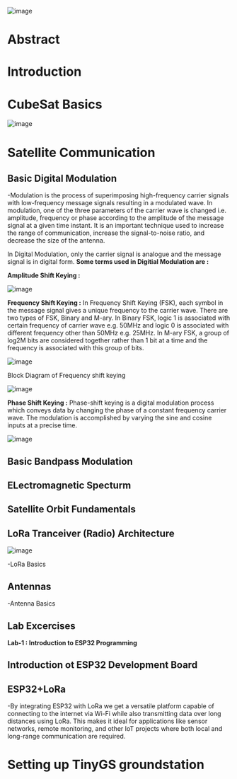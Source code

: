 ![image](https://github.com/user-attachments/assets/d0aab0e4-ad3b-482b-9978-4dbb1321aaa1)


# Abstract


# Introduction

# CubeSat Basics
![image](https://github.com/user-attachments/assets/51c24b77-14a1-479f-a7d5-bf422833fb5b)

# Satellite Communication
## Basic Digital Modulation
-Modulation is the process of superimposing high-frequency carrier signals with low-frequency message signals resulting in a modulated wave. In modulation, one of the three parameters of the carrier wave is changed i.e. amplitude, frequency or phase according to the amplitude of the message signal at a given time instant. It is an important technique used to increase the range of communication, increase the signal-to-noise ratio, and decrease the size of the antenna.

In Digital Modulation, only the carrier signal is analogue and the message signal is in digital form.
**Some terms used in Digitial Modulation are :**

**Amplitude Shift Keying  :** 


![image](https://github.com/user-attachments/assets/1b14ba58-6beb-4a89-b2f7-fa62804a94e7)

**Frequency Shift Keying  :**
In Frequency Shift Keying (FSK), each symbol in the message signal gives a unique frequency to the carrier wave. There are two types of FSK, Binary and M-ary. In Binary FSK, logic 1 is associated with certain frequency of carrier wave e.g. 50MHz and logic 0 is associated with different frequency other than 50MHz e.g. 25MHz. In M-ary FSK, a group of log2M bits are considered together rather than 1 bit at a time and the frequency is associated with this group of bits.

![image](https://github.com/user-attachments/assets/7eece47d-a9f3-415a-a40e-73d52dba83f6)

Block Diagram of Frequency shift keying 

![image](https://github.com/user-attachments/assets/af9a20a3-ff6f-4566-b315-8ec5bcf63f88)

**Phase Shift Keying  :**
Phase-shift keying is a digital modulation process which conveys data by changing the phase of a constant frequency carrier wave. The modulation is accomplished by varying the sine and cosine inputs at a precise time.

![image](https://github.com/user-attachments/assets/51c04203-0783-4f67-8d0e-58457f7b37f3)


## Basic Bandpass Modulation
## ELectromagnetic Specturm
## Satellite Orbit Fundamentals
## LoRa Tranceiver (Radio) Architecture
   ![image](https://github.com/user-attachments/assets/50edf3dd-8217-4afc-9fad-5277fabf98fe)

  -LoRa Basics 
## Antennas
  -Antenna Basics

## Lab Excercises
**Lab-1 : Introduction to ESP32 Programming**

 


## Introduction ot ESP32 Development Board
## ESP32+LoRa
   -By integrating ESP32 with LoRa we get a versatile platform capable of connecting to the internet via Wi-Fi while also transmitting data over long distances using LoRa. This makes it ideal for applications like sensor networks, remote monitoring, and other IoT projects where both local and long-range communication are required. 

# Setting up TinyGS groundstation

